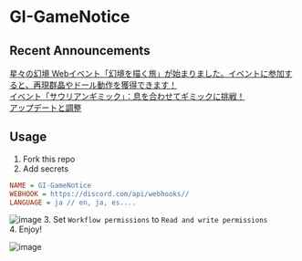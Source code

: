 # GI-GameNotice

## Recent Announcements
[星々の幻境 Webイベント「幻境を描く旅」が始まりました。イベントに参加すると、再現群晶やドール動作を獲得できます！](log/21391.md)  
[イベント「サウリアンギミック」：息を合わせてギミックに挑戦！](log/21366.md)  
[アップデートと調整](log/21424.md)
<end>

## Usage
1. Fork this repo
2. Add secrets
```ini
NAME = GI-GameNotice
WEBHOOK = https://discord.com/api/webhooks//
LANGUAGE = ja // en, ja, es....
```
![image](https://github.com/c2t-r/GI-GameNotice/assets/80561604/63d8a4f2-9ec2-49d7-a637-44d728b2f945)
3. Set `Workflow permissions` to `Read and write permissions`  
4. Enjoy!

![image](https://github.com/c2t-r/GI-GameNotice/assets/80561604/24ec6182-cd99-4969-ab59-1d65c886077a)
